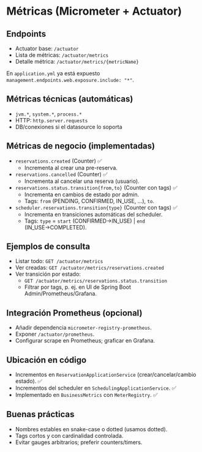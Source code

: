 # Métricas (Micrometer + Actuator)

## Endpoints

- Actuator base: `/actuator`
- Lista de métricas: `/actuator/metrics`
- Detalle métrica: `/actuator/metrics/{metricName}`

En `application.yml` ya está expuesto `management.endpoints.web.exposure.include: "*"`.

## Métricas técnicas (automáticas)

- `jvm.*`, `system.*`, `process.*`
- HTTP: `http.server.requests`
- DB/conexiones si el datasource lo soporta

## Métricas de negocio (implementadas)

- `reservations.created` (Counter) ✅
  - Incrementa al crear una pre-reserva.
- `reservations.cancelled` (Counter) ✅
  - Incrementa al cancelar una reserva (usuario).
- `reservations.status.transition{from,to}` (Counter con tags) ✅
  - Incrementa en cambios de estado por admin.
  - Tags: `from` (PENDING, CONFIRMED, IN_USE, …), `to`.
- `scheduler.reservations.transition{type}` (Counter con tags) ✅
  - Incrementa en transiciones automáticas del scheduler.
  - Tags: `type` = `start` (CONFIRMED→IN_USE) | `end` (IN_USE→COMPLETED).

## Ejemplos de consulta

- Listar todo: `GET /actuator/metrics`
- Ver creadas: `GET /actuator/metrics/reservations.created`
- Ver transición por estado:
  - `GET /actuator/metrics/reservations.status.transition`
  - Filtrar por tags, p. ej. en UI de Spring Boot Admin/Prometheus/Grafana.

## Integración Prometheus (opcional)

- Añadir dependencia `micrometer-registry-prometheus`.
- Exponer `/actuator/prometheus`.
- Configurar scrape en Prometheus; graficar en Grafana.

## Ubicación en código

- Incrementos en `ReservationApplicationService` (crear/cancelar/cambio estado). ✅
- Incrementos del scheduler en `SchedulingApplicationService`. ✅
- Implementado en `BusinessMetrics` con `MeterRegistry`. ✅

## Buenas prácticas

- Nombres estables en snake-case o dotted (usamos dotted).
- Tags cortos y con cardinalidad controlada.
- Evitar gauges arbitrarios; preferir counters/timers.

